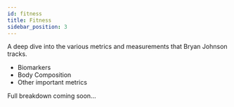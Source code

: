 ```yaml
---
id: fitness
title: Fitness
sidebar_position: 3
---
```


A deep dive into the various metrics and measurements that Bryan Johnson tracks.

- Biomarkers
- Body Composition 
- Other important metrics

Full breakdown coming soon...

